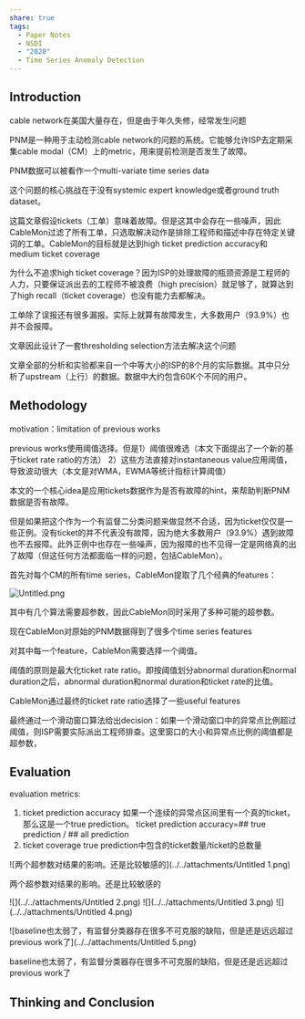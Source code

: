 ```yaml
---
share: true
tags:
  - Paper Notes
  - NSDI
  - "2020"
  - Time Series Anomaly Detection
---
```


## Introduction

cable network在美国大量存在，但是由于年久失修，经常发生问题

PNM是一种用于主动检测cable network的问题的系统。它能够允许ISP去定期采集cable modal（CM）上的metric，用来提前检测是否发生了故障。

PNM数据可以被看作一个multi-variate time series data

这个问题的核心挑战在于没有systemic expert knowledge或者ground truth dataset。

这篇文章假设tickets（工单）意味着故障。但是这其中会存在一些噪声，因此CableMon过滤了所有工单，只选取解决动作是排除工程师和描述中存在特定关键词的工单。CableMon的目标就是达到high ticket prediction accuracy和medium ticket coverage

为什么不追求high ticket coverage？因为ISP的处理故障的瓶颈资源是工程师的人力，只要保证派出去的工程师不被浪费（high precision）就足够了，就算达到了high recall（ticket coverage）也没有能力去都解决。

工单除了误报还有很多漏报。实际上就算有故障发生，大多数用户（93.9%）也并不会报障。

文章因此设计了一套thresholding selection方法去解决这个问题

文章全部的分析和实验都来自一个中等大小的ISP的8个月的实际数据。其中只分析了upstream（上行）的数据。数据中大约包含60K个不同的用户。

## Methodology

motivation：limitation of previous works

previous works使用阈值选择。但是1）阈值很难选（本文下面提出了一个新的基于ticket rate ratio的方法） 2）这些方法直接对instantaneous value应用阈值，导致波动很大（本文是对WMA，EWMA等统计指标计算阈值）

本文的一个核心idea是应用tickets数据作为是否有故障的hint，来帮助判断PNM数据是否有故障。

但是如果把这个作为一个有监督二分类问题来做显然不合适，因为ticket仅仅是一些正例。没有ticket的并不代表没有故障，因为绝大多数用户（93.9%）遇到故障也不去报障。此外正例中也存在一些噪声，因为报障的也不见得一定是网络真的出了故障（但这任何方法都面临一样的问题，包括CableMon）。

首先对每个CM的所有time series，CableMon提取了几个经典的features：

![Untitled.png](/Untitled.png)

其中有几个算法需要超参数，因此CableMon同时采用了多种可能的超参数。

现在CableMon对原始的PNM数据得到了很多个time series features

对其中每一个feature，CableMon需要选择一个阈值。

阈值的原则是最大化ticket rate ratio。即按阈值划分abnormal duration和normal duration之后，abnormal duration和normal duration和ticket rate的比值。

CableMon通过最终的ticket rate ratio选择了一些useful features

最终通过一个滑动窗口算法给出decision：如果一个滑动窗口中的异常点比例超过阈值，则ISP需要实际派出工程师排查。这里窗口的大小和异常点比例的阈值都是超参数，

## Evaluation

evaluation metrics:

1. ticket prediction accuracy
如果一个连续的异常点区间里有一个真的ticket，那么这是一个true prediction。
ticket prediction accuracy=## true prediction / ## all prediction
2. ticket coverage
true prediction中包含的ticket数量/ticket的总数量

![两个超参数对结果的影响。还是比较敏感的](../../attachments/Untitled 1.png)

两个超参数对结果的影响。还是比较敏感的

![](../../attachments/Untitled 2.png)
![](../../attachments/Untitled 3.png)
![](../../attachments/Untitled 4.png)

![baseline也太弱了，有监督分类器存在很多不可克服的缺陷，但是还是远远超过previous work了](../../attachments/Untitled 5.png)

baseline也太弱了，有监督分类器存在很多不可克服的缺陷，但是还是远远超过previous work了

## Thinking and Conclusion